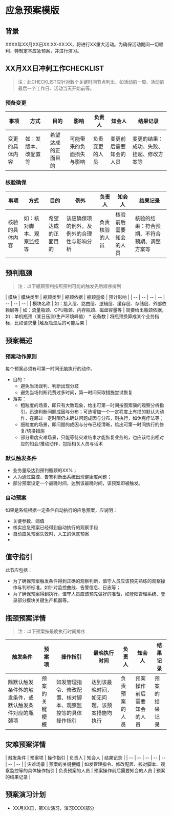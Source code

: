 应急预案模版
====================

背景
------

XXXX年XX月XX日XX:XX-XX:XX，将进行XX重大活动。为确保活动期间一切顺利，特制定本应急预案，并进行演习。

XX月XX日冲刺工作CHECKLIST
--------------------------------------------

> 注：此CHECKLIST应针对数个关键时间节点列出，如活动前一周、活动前最后一个工作日、活动当天开始前等。

### 预备变更

| 事项 | 方式 |目的 | 影响  | 负责人 | 知会人 | 结果记录 |
| -- | -- | -- | -- | -- | -- | -- |
| 变更的具体内容 | 如：发版本、改配置等 | 希望达成的正面目的 | 可能带来的负面损失与影响 | 负责变更的人员 | 变更前后需要知会的人员 | 变更的结果：成功、失败、挂起、修改方案等|

### 核验确保

| 事项 | 方式 | 目的 | 例外  |  负责人 | 知会人 | 结果记录 |
| -- | -- | -- | -- | -- | -- | -- |
| 核验的具体内容 | 如：核对脚本、观察监控等 | 希望达成的正面目的 | 该应确保项的例外，及例外的合理性与影响分析 |  负责核验的人员 | 核验前后需要知会的人员 | 核验的结果：符合预期、不符合预期、调整方案等|


预判瓶颈
-------------

> 注：以下瓶颈预判按照预判可能的触发先后顺序排列

| 模块 | 模块类型 | 瓶颈类型 | 瓶颈依据 | 瓶颈量级 | 预计影响 | 
| -- | -- | -- | -- | -- | -- | -- |
| 模块名称 | 如：接入层、路由层、逻辑层、缓存层、存储层、外部依赖层等 | 如：流量瓶颈、CPU瓶颈、内存瓶颈、磁盘容量等 | 简要给出瓶颈依据，如：单机瓶颈（某日压测/生产环境峰值） * 设备数 | 将瓶颈换算成某个业务指标，比如请求量 |触及瓶颈后的可能后果 |


预案概述
----------

### 预案动作原则

每个预案必须有可第一时间无脑执行的动作。

+ 目的：
    * 避免当场误判、判断出现分歧
    * 避免当场判断花费过多时间，第一时间采取措施尝试恢复
+ 落实：
    * 粗粒度的场景，即只有大致现象，给出可第一时间按图索骥的观察分析指引，迅速判断问题成因与分布；可选增加一个一定程度上有损的默认大动作，在超过一定时限仍未确认问题成因与分布，则执行，如休克疗法等；
    * 细粒度的场景，即问题的成因与分布已经清晰，给出可第一时间执行的修复/切换措施
    * 部分重度灾难场景，只能等待灾难结束才能恢复业务的，也应该给出相对应的知会/推动动作，包括相关人员与话术

### 默认触发条件

* 业务量级达到预判瓶颈的XX%；
* 人为通过监控、告警判断出系统出现健康度问题；
* 部分预案设定一个最晚时间，达到该最晚时间，该预案即被触发。

### 自动预案

如果是系统根据一定条件自动执行的应急预案，应说明：

* 关键参数、阈值
* 核实应急预案已经得到自动执行的观察手段
* 自动应急预案失效时，人工的保底预案
* 
值守指引
--------------

此节应包括：


* 为了确保预案触发条件得到正确的观察判断，值守人员应该预先熟练的观察操作与判断标准，如针对监控曲线、告警信息、日志等；
* 为了确保预案得到执行，值守人员应该预先做好的准备，如登陆管理系统、登录部分模块关键生产机器等。



瓶颈预案详情
--------------

> 注：以下预案按最晚执行时间排序

| 触发条件 | 预案项 | 操作指引 | 最晚执行时间 | 负责人 | 知会人 | 结果记录 |
| -- | -- | -- | -- | -- | -- | -- |
| 除默认触发条件外的触发条件，或默认触发条件对应的瓶颈项 | 预案的关键梗概 | 如发管理指令、修改配置、核对脚本、观察监控等的具体操作指引 | 达到该最晚时间，如无问题，该预案措施均执行 |  负责预案的人员 | 预案操作前后需要知会的人员 | 预案的结果记录 |


灾难预案详情
--------------------

| 触发条件 | 预案项 | 操作指引 | 负责人 | 知会人 | 结果记录 |
| -- | -- | -- | -- | -- | -- | -- |
| 灾难场景 | 预案的关键梗概 | 如发管理指令、修改配置、核对脚本、观察监控等的具体操作指引 | 负责预案的人员 | 预案操作前后需要知会的人员 | 预案的结果记录 |


预案演习计划
----------------------

* XX月XX日，第X次演习，演习XXXX部分
